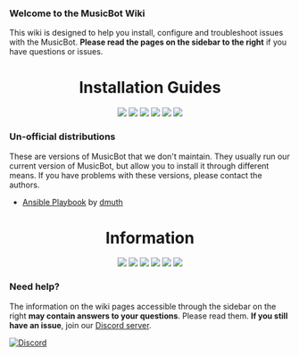 ### Welcome to the MusicBot Wiki
This wiki is designed to help you install, configure and troubleshoot issues with the MusicBot. **Please read the pages on the sidebar to the right** if you have questions or issues.

<h1 align="center">Installation Guides</h1>

<p align="center">
<a href="https://github.com/SexualRhinoceros/MusicBot/wiki/Guide-for-Windows"><img src="http://i.imgur.com/H3c2tJ8.png"></a>
<a href="https://github.com/SexualRhinoceros/MusicBot/wiki/Guide-for-Ubuntu"><img src="http://i.imgur.com/iqvMAWb.png"></a>
<a href="https://github.com/SexualRhinoceros/MusicBot/wiki/Guide-for-OSX"><img src="http://i.imgur.com/9vjcnNY.png"></a>
<a href="https://github.com/SexualRhinoceros/MusicBot/wiki/Guide-for-Raspbian"><img src="http://i.imgur.com/v8FctVF.png"></a>
<a href="https://github.com/SexualRhinoceros/MusicBot/wiki/Guide-for-Debian"><img src="http://i.imgur.com/OUwHaXO.png"></a>
<a href="https://github.com/SexualRhinoceros/MusicBot/wiki/Guide-for-Docker"><img src="http://i.imgur.com/L6WQOD2.png"></a>
</p>

### Un-official distributions

These are versions of MusicBot that we don't maintain. They usually run our current version of MusicBot, but allow you to install it through different means. If you have problems with these versions, please contact the authors.

* [Ansible Playbook](https://github.com/dmuth/MusicBot-Ansible) by [dmuth](https://github.com/dmuth)

<h1 align="center">Information</h1>

<p align="center">
<a href="https://github.com/SexualRhinoceros/MusicBot/wiki/Commands"><img src="http://i.imgur.com/XM9wM2Z.png"></a>
<a href="https://github.com/SexualRhinoceros/MusicBot/wiki/Configuration"><img src="http://i.imgur.com/lUGD3uG.png"></a>
<a href="https://github.com/SexualRhinoceros/MusicBot/wiki/Permissions"><img src="http://i.imgur.com/xSwNPI2.png"></a>
<a href="https://github.com/SexualRhinoceros/MusicBot/wiki/Updating"><img src="http://i.imgur.com/WKG0qo0.png"></a>
<a href="https://github.com/SexualRhinoceros/MusicBot/wiki/Modification"><img src="http://i.imgur.com/Xluk1hv.png"></a>
<a href="https://github.com/SexualRhinoceros/MusicBot/wiki/FAQ"><img src="http://i.imgur.com/iVHLcAU.png"></a>
</p>

### Need help?
The information on the wiki pages accessible through the sidebar on the right **may contain answers to your questions**. Please read them. **If you still have an issue**, join our [Discord server](http://discord.gg/bots).

[![Discord](https://discordapp.com/api/guilds/129489631539494912/widget.png)](http://discord.gg/bots)